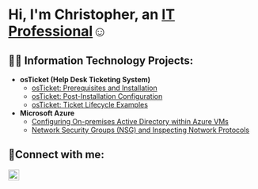 <h1>Hi, I'm Christopher, an <a href="https://linkedin.com/in/chrisngoyi90">IT Professional</a>☺</h1>

<h2>👨‍💻 Information Technology Projects:</h2>

- <b>osTicket (Help Desk Ticketing System)</b>
  - [osTicket: Prerequisites and Installation](https://github.com/chrisngoyi/osticket-prereqs)
  - [osTicket: Post-Installation Configuration](https://github.com/chrisngoyi/post-install-config)
  - [osTicket: Ticket Lifecycle Examples](https://github.com/joshmadakorcc/ticket-lifecycle)
- <b>Microsoft Azure</b>
  - [Configuring On-premises Active Directory within Azure VMs](https://github.com/chrisngoyi/configure-ad)
  - [Network Security Groups (NSG) and Inspecting Notwork Protocols](https://github.com/chrisngoyi/configure-ad)

<h2>🤳Connect with me:</h2>

[<img align="left" alt="Christopher Ngoyi | LinkedIn" width="22px" src="https://cdn.jsdelivr.net/npm/simple-icons@v3/icons/linkedin.svg" />][linkedin]

[linkedin]: https://linkedin.com/in/chrisngoyi90/
